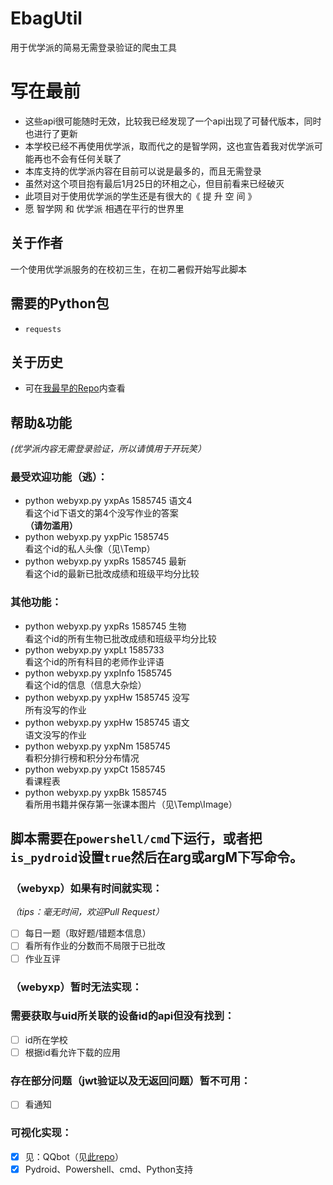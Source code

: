 # EbagUtil
用于优学派的简易无需登录验证的爬虫工具
# 写在最前
- 这些api很可能随时无效，比较我已经发现了一个api出现了可替代版本，同时也进行了更新
- 本学校已经不再使用优学派，取而代之的是智学网，这也宣告着我对优学派可能再也不会有任何关联了
- 本库支持的优学派内容在目前可以说是最多的，而且无需登录
- 虽然对这个项目抱有最后1月25日的环相之心，但目前看来已经破灭
- 此项目对于使用优学派的学生还是有很大的《 提 升 空 间 》
- 愿 智学网 和 优学派 相遇在平行的世界里
## 关于作者
一个使用优学派服务的在校初三生，在初二暑假开始写此脚本
## 需要的Python包
- `requests`
## 关于历史
- 可在[我最早的Repo](https://github.com/awesomehhhhh/AwesomeBot/blob/master/python/webyxp.py)内查看
## 帮助&功能
*(优学派内容无需登录验证，所以请慎用于开玩笑）*  

### 最受欢迎功能（逃）：
- python webyxp.py yxpAs 1585745 语文4  
看这个id下语文的第4个没写作业的答案  
**（请勿滥用）**  
- python webyxp.py yxpPic 1585745  
看这个id的私人头像（见\Temp）
- python webyxp.py yxpRs 1585745 最新  
看这个id的最新已批改成绩和班级平均分比较  

### 其他功能：
- python webyxp.py yxpRs 1585745 生物  
看这个id的所有生物已批改成绩和班级平均分比较
- python webyxp.py yxpLt 1585733  
看这个id的所有科目的老师作业评语  
- python webyxp.py yxpInfo 1585745  
看这个id的信息（信息大杂烩）
- python webyxp.py yxpHw 1585745 没写  
所有没写的作业
- python webyxp.py yxpHw 1585745 语文  
语文没写的作业
- python webyxp.py yxpNm 1585745  
看积分排行榜和积分分布情况
- python webyxp.py yxpCt 1585745  
看课程表  
- python webyxp.py yxpBk 1585745  
看所用书籍并保存第一张课本图片（见\Temp\Image）  

## 脚本需要在`powershell/cmd`下运行，或者把`is_pydroid`设置`true`然后在arg或argM下写命令。

### （webyxp）如果有时间就实现：
*（tips：毫无时间，欢迎Pull Request）*

- [ ] 每日一题（取好题/错题本信息）
- [ ] 看所有作业的分数而不局限于已批改  
- [ ] 作业互评  

### （webyxp）暂时无法实现：  

### 需要获取与uid所关联的设备id的api但没有找到：  
- [ ] id所在学校  
- [ ] 根据id看允许下载的应用  
### 存在部分问题（jwt验证以及无返回问题）暂不可用：  
- [ ] 看通知  
### 可视化实现：  
- [X] 见：QQbot（见[此repo](https://github.com/awesomehhhhh/AwesomeBot)）  
- [X] Pydroid、Powershell、cmd、Python支持  
